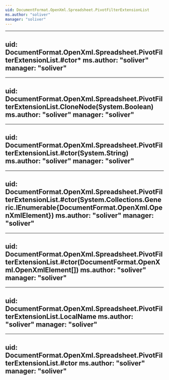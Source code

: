 ```yaml
---
uid: DocumentFormat.OpenXml.Spreadsheet.PivotFilterExtensionList
ms.author: "soliver"
manager: "soliver"
---
```


---
uid: DocumentFormat.OpenXml.Spreadsheet.PivotFilterExtensionList.#ctor*
ms.author: "soliver"
manager: "soliver"
---

---
uid: DocumentFormat.OpenXml.Spreadsheet.PivotFilterExtensionList.CloneNode(System.Boolean)
ms.author: "soliver"
manager: "soliver"
---

---
uid: DocumentFormat.OpenXml.Spreadsheet.PivotFilterExtensionList.#ctor(System.String)
ms.author: "soliver"
manager: "soliver"
---

---
uid: DocumentFormat.OpenXml.Spreadsheet.PivotFilterExtensionList.#ctor(System.Collections.Generic.IEnumerable{DocumentFormat.OpenXml.OpenXmlElement})
ms.author: "soliver"
manager: "soliver"
---

---
uid: DocumentFormat.OpenXml.Spreadsheet.PivotFilterExtensionList.#ctor(DocumentFormat.OpenXml.OpenXmlElement[])
ms.author: "soliver"
manager: "soliver"
---

---
uid: DocumentFormat.OpenXml.Spreadsheet.PivotFilterExtensionList.LocalName
ms.author: "soliver"
manager: "soliver"
---

---
uid: DocumentFormat.OpenXml.Spreadsheet.PivotFilterExtensionList.#ctor
ms.author: "soliver"
manager: "soliver"
---
